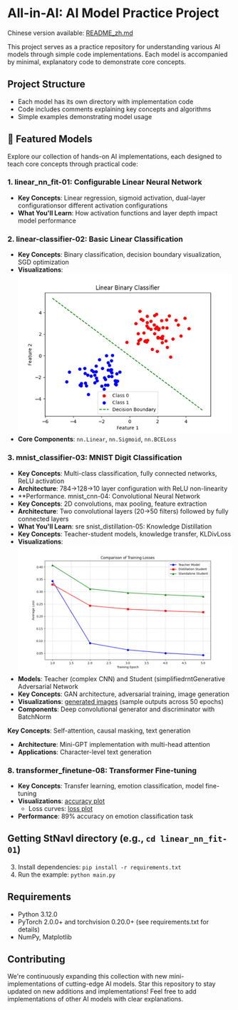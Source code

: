 # All-in-AI: AI Model Practice Project

Chinese version available: [README_zh.md](README_zh.md)

This project serves as a practice repository for understanding various AI models through simple code implementations. Each model is accompanied by minimal, explanatory code to demonstrate core concepts.

## Project Structure
- Each model has its own directory with implementation code
- Code includes comments explaining key concepts and algorithms
- Simple examples demonstrating model usage

## 🚀 Featured Models
Explore our collection of hands-on AI implementations, each designed to teach core concepts through practical code:

### 1. linear_nn_fit-01: Configurable Linear Neural Network
- **Key Concepts**: Linear regression, sigmoid activation, dual-layer configurationsor different activation configurations
- **What You'll Learn**: How activation functions and layer depth impact model performance

### 2. linear-classifier-02: Basic Linear Classification
- **Key Concepts**: Binary classification, decision boundary visualization, SGD optimization
- **Visualizations**: ![decision boundary](linear-classifier-02/decision_boundary.png)
- **Core Components**: `nn.Linear`, `nn.Sigmoid`, `nn.BCELoss`

### 3. mnist_classifier-03: MNIST Digit Classification
- **Key Concepts**: Multi-class classification, fully connected networks, ReLU activation
- **Architecture**: 784→128→10 layer configuration with ReLU non-linearity
- **Performance. mnist_cnn-04: Convolutional Neural Network
- **Key Concepts**: 2D convolutions, max pooling, feature extraction
- **Architecture**: Two convolutional layers (20→50 filters) followed by fully connected layers
- **What You'll Learn**: sre snist_distillation-05: Knowledge Distillation
- **Key Concepts**: Teacher-student models, knowledge transfer, KLDivLoss
- **Visualizations**: ![loss comparison](mnist_distillation-05/loss_comparison.png)
- **Models**: Teacher (complex CNN) and Student (simplifiedrntGenerative Adversarial Network
- **Key Concepts**: GAN architecture, adversarial training, image generation
- **Visualizations**: [generated images](mnist_gan-06/generated_images/) (sample outputs across 50 epochs)
- **Components**: Deep convolutional generator and discriminator with BatchNorm

**Key Concepts**: Self-attention, causal masking, text generation
- **Architecture**: Mini-GPT implementation with multi-head attention
- **Applications**: Character-level text generation

### 8. transformer_finetune-08: Transformer Fine-tuning
- **Key Concepts**: Transfer learning, emotion classification, model fine-tuning
- **Visualizations**: [accuracy plot](transformer_finetune-08/accuracy-plot.pdf)
  - Loss curves: [loss plot](transformer_finetune-08/loss-plot.pdf)
- **Performance**: 89% accuracy on emotion classification task

## Getting StNavl directory (e.g., `cd linear_nn_fit-01`)
3. Install dependencies: `pip install -r requirements.txt`
4. Run the example: `python main.py`

## Requirements
- Python 3.12.0
- PyTorch 2.0.0+ and torchvision 0.20.0+ (see requirements.txt for details)
- NumPy, Matplotlib

## Contributing
We're continuously expanding this collection with new mini-implementations of cutting-edge AI models. Star this repository to stay updated on new additions and implementations!
Feel free to add implementations of other AI models with clear explanations.